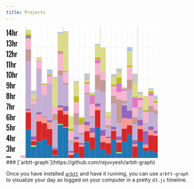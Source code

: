 ```yaml
---
title: Projects
---
```



<div class="row">

<div class="col w-4">
<div class="center">
<img src="/images/arbttgraph.png"  class="img-circ" alt="planit image" />
</div>
</div>
<div class="col w-8">
### [`arbtt-graph`](https://github.com/rejuvyesh/arbtt-graph)

Once you have installed [`arbtt`](http://arbtt.nomeata.de/) and have it running, you can use `arbtt-graph` to visualize your day as logged on your computer in a pretty `d3.js` timeline.
</div>
</div>
